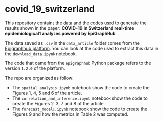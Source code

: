 # covid_19_switzerland
This repository contains the data and the codes used to generate the results shown in the paper: **COVID-19 in Switzerland real-time epidemiological1 analyses powered by EpiGraphHub** 


The data saved as `.csv` in the `data_article` folder comes from the [Epigraphhub platform](epigraphhub.org). You can look at the code used to extract this data in the `download_data.ipynb` notebook.

The code that came from the `epigraphhub` Python package refers to the version `1.2.0` of the platform. 

The repo are organized as follow: 
* The `spatial_analysis.ipynb` notebook show the code to create the Figures 1, 4, 5 and 6 of the article. 
* The `correlation_and_inference.ipynb` notebook show the code to create the Figures 2, 3, 7 and 8 of the article. 
* The `forecast_models.ipynb` notebook show the code to create the Figures 9 and how the metrics in Table 2 was computed.  